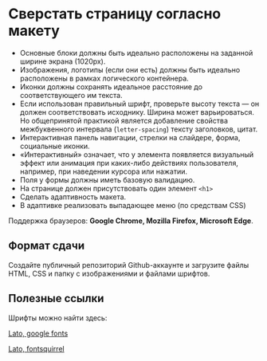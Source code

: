 # Сверстать страницу согласно макету
- Основные блоки должны быть идеально расположены на заданной ширине экрана (1020px).
- Изображения, логотипы (если они есть) должны быть идеально расположены в рамках логического контейнера.
- Иконки должны сохранять идеальное расстояние до соответствующего им текста.
- Если использован правильный шрифт, проверьте высоту текста — он должен соответствовать исходнику. Ширина может варьироваться. Но общепринятой практикой является добавление свойства межбуквенного интервала (`letter-spacing`) тексту заголовков, цитат.
- Интерактивная панель навигации, стрелки на слайдере, форма, социальные иконки. 
- «Интерактивный» означает, что у элемента появляется визуальный эффект или анимация при каких-либо действиях пользователя, например, при наведении курсора или нажатии.
- Поля у формы должны иметь базовую валидацию.
- На странице должен присутствовать один элемент `<h1>`
- Сделать адаптивность макета.
- В адаптивке реализовать выпадающее меню (по средствам CSS)

Поддержка браузеров: **Google Chrome, Mozilla Firefox, Microsoft Edge**.

## Формат сдачи

Создайте публичный репозиторий Github-аккаунте и загрузите файлы HTML, CSS и папку с изображениями и файлами шрифтов.

## Полезные ссылки

Шрифты можно найти здесь:

[Lato, google fonts](https://fonts.google.com/specimen/Lato)

[Lato, fontsquirrel](https://www.fontsquirrel.com/fonts/lato)
